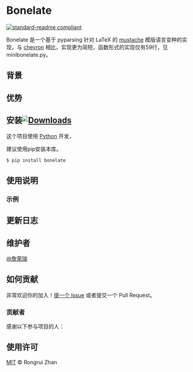 # Bonelate

[![standard-readme compliant](https://img.shields.io/badge/readme%20style-standard-brightgreen.svg?style=flat-square)](https://github.com/RichardLitt/standard-readme)

Bonelate 是一个基于 pyparsing 针对 LaTeX 的 [mustache](http://mustache.github.io/) 模版语言变种的实现，与 [chevron](https://github.com/noahmorrison/chevron) 相比，实现更为简短，函数形式的实现仅有59行，见minibonelate.py。

## 背景


## 优势

## 安装[![Downloads](https://pepy.tech/badge/bonelate)](https://pepy.tech/project/bonelate)

这个项目使用 [Python](https://www.python.org/downloads/) 开发，

建议使用pip安装本库。

```sh
$ pip install bonelate
```

## 使用说明

### 示例

## 更新日志


## 维护者

[@詹荣瑞](https://github.com/zrr1999)

## 如何贡献

非常欢迎你的加入！[提一个 Issue](https://github.com/zrr1999/bonelate/issues/new) 或者提交一个 Pull Request。

### 贡献者

感谢以下参与项目的人：

## 使用许可
[MIT](LICENSE) © Rongrui Zhan